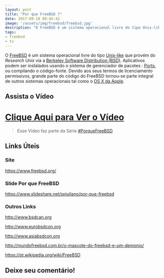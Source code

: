 ```yaml
---
layout: post
title: "Por que FreeBSD ?"
date: 2017-09-18 08:45:42
image: '/assets/img/freebsd/freebsd.jpg'
description: "O FreeBSD é um sistema operacional livre do tipo Unix-like que provém do Research Unix via a Berkeley Software Distribution (BSD)."
tags:
- freebsd
- tv
---
```


O [FreeBSD](https://www.freebsd.org/) é um sistema operacional livre do tipo [Unix-like](http://terminalroot.com.br/2016/11/blog-linux-unix.html) que provém do _Research Unix_ via a [Berkeley Software Distribution (BSD)](http://www.bsd.org/). Aplicativos podem ser instalados usando o sistema de gerenciador de pacotes : [Ports](https://www.freebsd.org/ports/), ou compilando o código-fonte. Devido aos seus termos de licenciamento permissivos, grande parte do código do FreeBSD tornou-se parte integral de outros sistemas operacionais tal como o [OS X da Apple](http://www.apple.com/macosx).

## Assista o Vídeo

# [Clique Aqui para Ver o Vídeo](https://www.youtube.com/watch?v=hftefBW0bmM)


> Esse Vídeo faz parte da Série [#PorqueFreeBSD](https://goo.gl/bf2pHB)

## Links Úteis

### Site
<https://www.freebsd.org/>

### Slide Por que FreeBSD
<https://www.slideshare.net/spjuliano/por-que-freebsd>

### Outros Links

<http://www.bsdcan.org>

<http://www.eurobsdcon.org>

<http://www.asiabsdcon.org>

<http://mundofreebsd.com.br/o-mascote-do-freebsd-e-um-demonio/>

<https://pt.wikipedia.org/wiki/FreeBSD>

## Deixe seu comentário!

<script async src="https://pagead2.googlesyndication.com/pagead/js/adsbygoogle.js"></script>

<!-- Informat -->
<ins class="adsbygoogle"
 style="display:block"
 data-ad-client="ca-pub-2838251107855362"
 data-ad-slot="2327980059"
 data-ad-format="auto"
 data-full-width-responsive="true"></ins>

<script>
(adsbygoogle = window.adsbygoogle || []).push({});
</script>

